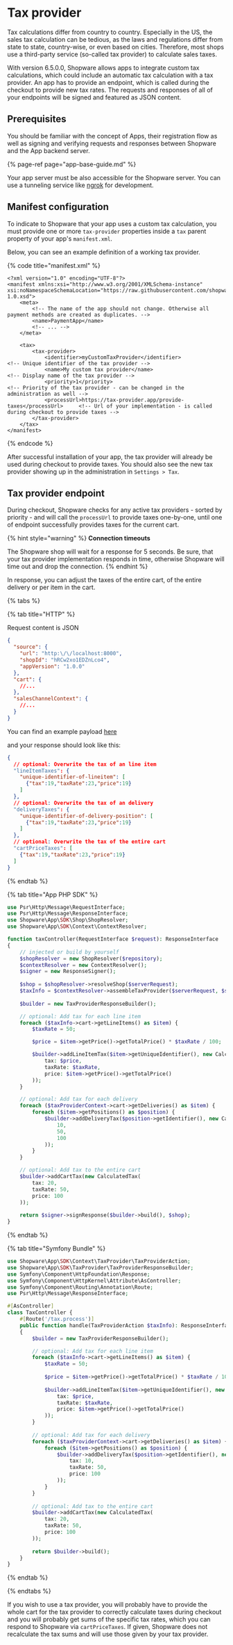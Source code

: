 # Tax provider

Tax calculations differ from country to country. Especially in the US, the sales tax calculation can be tedious, as the laws and regulations differ from state to state, country-wise, or even based on cities. Therefore, most shops use a third-party service (so-called tax provider) to calculate sales taxes.

With version 6.5.0.0, Shopware allows apps to integrate custom tax calculations, which could include an automatic tax calculation with a tax provider. An app has to provide an endpoint, which is called during the checkout to provide new tax rates. The requests and responses of all of your endpoints will be signed and featured as JSON content.

## Prerequisites

You should be familiar with the concept of Apps, their registration flow as well as signing and verifying requests and responses between Shopware and the App backend server.

{% page-ref page="app-base-guide.md" %}

Your app server must be also accessible for the Shopware server.
You can use a tunneling service like [ngrok](https://ngrok.com/) for development.

## Manifest configuration

To indicate to Shopware that your app uses a custom tax calculation, you must provide one or more `tax-provider` properties inside a `tax` parent property of your app's `manifest.xml`.

Below, you can see an example definition of a working tax provider.

{% code title="manifest.xml" %}

```markup
<?xml version="1.0" encoding="UTF-8"?>
<manifest xmlns:xsi="http://www.w3.org/2001/XMLSchema-instance" xsi:noNamespaceSchemaLocation="https://raw.githubusercontent.com/shopware/platform/trunk/src/Core/Framework/App/Manifest/Schema/manifest-1.0.xsd">
    <meta>
        <!-- The name of the app should not change. Otherwise all payment methods are created as duplicates. -->
        <name>PaymentApp</name>
        <!-- ... -->
    </meta>
    
    <tax>
        <tax-provider>
            <identifier>myCustomTaxProvider</identifier>                        <!-- Unique identifier of the tax provider -->
            <name>My custom tax provider</name>                                 <!-- Display name of the tax provider -->    
            <priority>1</priority>                                              <!-- Priority of the tax provider - can be changed in the administration as well -->
            <processUrl>https://tax-provider.app/provide-taxes</processUrl>     <!-- Url of your implementation - is called during checkout to provide taxes -->
        </tax-provider>
    </tax>
</manifest>
```

{% endcode %}

After successful installation of your app, the tax provider will already be used during checkout to provide taxes. You should also see the new tax provider showing up in the administration in `Settings > Tax`.

## Tax provider endpoint

During checkout, Shopware checks for any active tax providers - sorted by priority - and will call the `processUrl` to provide taxes one-by-one, until one of endpoint successfully provides taxes for the current cart.

{% hint style="warning" %}
**Connection timeouts**

The Shopware shop will wait for a response for 5 seconds. Be sure, that your tax provider implementation responds in time, otherwise Shopware will time out and drop the connection.
{% endhint %}

In response, you can adjust the taxes of the entire cart, of the entire delivery or per item in the cart.

{% tabs %}

{% tab title="HTTP" %}

Request content is JSON

```json
{
  "source": {
    "url": "http:\/\/localhost:8000",
    "shopId": "hRCw2xo1EDZnLco4",
    "appVersion": "1.0.0"
  },
  "cart": {
    //...
  },
  "salesChannelContext": {
    //...
  }
}
```

You can find an example payload [here](https://github.com/shopware/app-php-sdk/blob/main/tests/Context/_fixtures/tax.json)

and your response should look like this:

```json
{
  // optional: Overwrite the tax of an line item
  "lineItemTaxes": {
    "unique-identifier-of-lineitem": [
      {"tax":19,"taxRate":23,"price":19}
    ]
  },
  // optional: Overwrite the tax of an delivery
  "deliveryTaxes": {
    "unique-identifier-of-delivery-position": [
      {"tax":19,"taxRate":23,"price":19}
    ]
  },
  // optional: Overwrite the tax of the entire cart
  "cartPriceTaxes": [
    {"tax":19,"taxRate":23,"price":19}
  ]
}
```

{% endtab %}

{% tab title="App PHP SDK" %}

```php
use Psr\Http\Message\RequestInterface;
use Psr\Http\Message\ResponseInterface;
use Shopware\App\SDK\Shop\ShopResolver;
use Shopware\App\SDK\Context\ContextResolver;

function taxController(RequestInterface $request): ResponseInterface
{
    // injected or build by yourself
    $shopResolver = new ShopResolver($repository);
    $contextResolver = new ContextResolver();
    $signer = new ResponseSigner();
    
    $shop = $shopResolver->resolveShop($serverRequest);
    $taxInfo = $contextResolver->assembleTaxProvider($serverRequest, $shop);
    
    $builder = new TaxProviderResponseBuilder();

    // optional: Add tax for each line item
    foreach ($taxInfo->cart->getLineItems() as $item) {
        $taxRate = 50;

        $price = $item->getPrice()->getTotalPrice() * $taxRate / 100;

        $builder->addLineItemTax($item->getUniqueIdentifier(), new CalculatedTax(
            tax: $price,
            taxRate: $taxRate,
            price: $item->getPrice()->getTotalPrice()
        ));
    }

    // optional: Add tax for each delivery
    foreach ($taxProviderContext->cart->getDeliveries() as $item) {
        foreach ($item->getPositions() as $position) {
            $builder->addDeliveryTax($position->getIdentifier(), new CalculatedTax(
                10,
                50,
                100
            ));
        }
    }

    // optional: Add tax to the entire cart
    $builder->addCartTax(new CalculatedTax(
        tax: 20,
        taxRate: 50,
        price: 100
    ));
    
    return $signer->signResponse($builder->build(), $shop);
}
```

{% endtab %}

{% tab title="Symfony Bundle" %}

```php
use Shopware\App\SDK\Context\TaxProvider\TaxProviderAction;
use Shopware\App\SDK\TaxProvider\TaxProviderResponseBuilder;
use Symfony\Component\HttpFoundation\Response;
use Symfony\Component\HttpKernel\Attribute\AsController;
use Symfony\Component\Routing\Annotation\Route;
use Psr\Http\Message\ResponseInterface;

#[AsController]
class TaxController {
    #[Route('/tax.process')]
    public function handle(TaxProviderAction $taxInfo): ResponseInterface
    {
        $builder = new TaxProviderResponseBuilder();

        // optional: Add tax for each line item
        foreach ($taxInfo->cart->getLineItems() as $item) {
            $taxRate = 50;
    
            $price = $item->getPrice()->getTotalPrice() * $taxRate / 100;
    
            $builder->addLineItemTax($item->getUniqueIdentifier(), new CalculatedTax(
                tax: $price,
                taxRate: $taxRate,
                price: $item->getPrice()->getTotalPrice()
            ));
        }
    
        // optional: Add tax for each delivery
        foreach ($taxProviderContext->cart->getDeliveries() as $item) {
            foreach ($item->getPositions() as $position) {
                $builder->addDeliveryTax($position->getIdentifier(), new CalculatedTax(
                    tax: 10,
                    taxRate: 50,
                    price: 100
                ));
            }
        }
    
        // optional: Add tax to the entire cart
        $builder->addCartTax(new CalculatedTax(
            tax: 20,
            taxRate: 50,
            price: 100
        ));
        
        return $builder->build();
    }
}
```

{% endtab %}

{% endtabs %}

If you wish to use a tax provider, you will probably have to provide the whole cart for the tax provider to correctly calculate taxes during checkout and you will probably get sums of the specific tax rates, which you can respond to Shopware via `cartPriceTaxes`. If given, Shopware does not recalculate the tax sums and will use those given by your tax provider.
